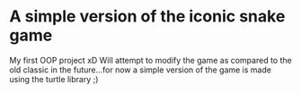 # A simple version of the iconic snake game

My first OOP project xD
Will attempt to modify the game as compared to the old classic in the future...for now a simple version of the game is made using the turtle library ;)
